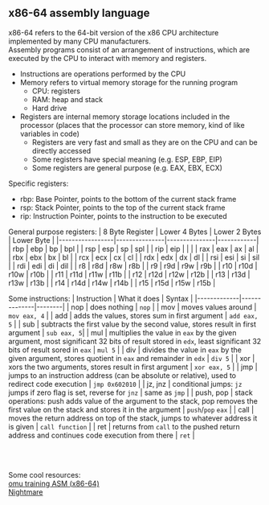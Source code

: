 x86-64 assembly language
-
x86-64 refers to the 64-bit version of the x86 CPU architecture implemented by many CPU manufacturers.  
Assembly programs consist of an arrangement of instructions, which are executed by the CPU to interact with memory and registers.  
- Instructions are operations performed by the CPU
- Memory refers to virtual memory storage for the running program
    - CPU: registers
    - RAM: heap and stack
    - Hard drive
- Registers are internal memory storage locations included in the processor (places that the processor can store memory, kind of like variables in code)
    - Registers are very fast and small as they are on the CPU and can be directly accessed
    - Some registers have special meaning (e.g. ESP, EBP, EIP)
    - Some registers are general purpose (e.g. EAX, EBX, ECX)

Specific registers:
- rbp: Base Pointer, points to the bottom of the current stack frame
- rsp: Stack Pointer, points to the top of the current stack frame
- rip: Instruction Pointer, points to the instruction to be executed

General purpose registers:
| 8 Byte Register | Lower 4 Bytes | Lower 2 Bytes | Lower Byte |
|-----------------|---------------|---------------|------------|
|   rbp           |     ebp       |     bp        |     bpl    |
|   rsp           |     esp       |     sp        |     spl    |
|   rip           |     eip       |               |            |
|   rax           |     eax       |     ax        |     al     |
|   rbx           |     ebx       |     bx        |     bl     |
|   rcx           |     ecx       |     cx        |     cl     |
|   rdx           |     edx       |     dx        |     dl     |
|   rsi           |     esi       |     si        |     sil    |
|   rdi           |     edi       |     di        |     dil    |
|   r8            |     r8d       |     r8w       |     r8b    |
|   r9            |     r9d       |     r9w       |     r9b    |
|   r10           |     r10d      |     r10w      |     r10b   |
|   r11           |     r11d      |     r11w      |     r11b   |
|   r12           |     r12d      |     r12w      |     r12b   |
|   r13           |     r13d      |     r13w      |     r13b   |
|   r14           |     r14d      |     r14w      |     r14b   |
|   r15           |     r15d      |     r15w      |     r15b   |


Some instructions: 
| Instruction | What it does | Syntax |
|-------------|--------------|--------|
| nop         | does nothing | `nop`  |
| mov         | moves values around | `mov eax, 4` |
| add         | adds the values, stores sum in first argument | `add eax, 5` |
| sub         | subtracts the first value by the second value, stores result in first argument | `sub eax, 5`|
| mul         | multiplies the value in `eax` by the given argument, most significant 32 bits of result stored in `edx`, least significant 32 bits of result sored in `eax` | `mul 5` |
| div         | divides the value in `eax` by the given argument, stores quotient in `eax` and remainder in `edx` | `div 5` |
| xor         | xors the two arguments, stores result in first argument | `xor eax, 5` |
| jmp         | jumps to an instruction address (can be absolute or relative), used to redirect code execution | `jmp 0x602010` |
| jz, jnz     | conditional jumps: `jz` jumps if zero flag is set, reverse for `jnz` | same as `jmp` |
| push, pop   | stack operations: push adds value of the argument to the stack, pop removes the first value on the stack and stores it in the argument | `push`/`pop` `eax` |
| call        | moves the return address on top of the stack, jumps to whatever address it is given | `call function` |
| ret         | returns from `call` to the pushed return address and continues code execution from there | `ret` |


<br></br>
  
Some cool resources:  
[omu training ASM (x86-64)](https://omu.rce.so/lessons/asm-x86-64/introduction)  
[Nightmare](https://guyinatuxedo.github.io/01-intro_assembly/assembly/index.html)  